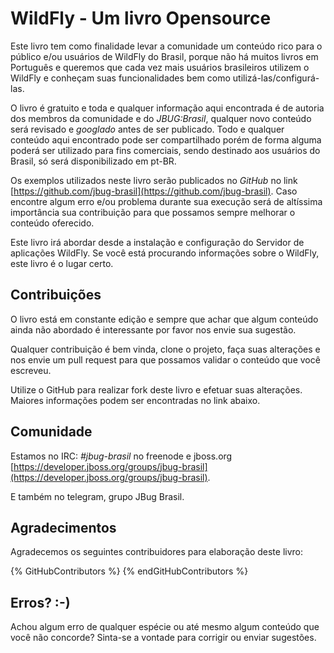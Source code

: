 # WildFly - Um livro Opensource

Este livro tem como finalidade levar a comunidade um conteúdo rico para o público e/ou usuários de WildFly do Brasil, porque não há muitos livros em Português e queremos que cada vez mais usuários brasileiros utilizem o WildFly e conheçam suas funcionalidades bem como utilizá-las/configurá-las.

O livro é gratuito e toda e qualquer informação aqui encontrada é de autoria dos membros da comunidade e do _JBUG:Brasil_, qualquer novo conteúdo será revisado e _googlado_ antes de ser publicado. Todo e qualquer conteúdo aqui encontrado pode ser compartilhado porém de forma alguma poderá ser utilizado para fins comerciais, sendo destinado aos usuários do Brasil, só será disponibilizado em pt-BR.

Os exemplos utilizados neste livro serão publicados no _GitHub_ no link [https://github.com/jbug-brasil](https://github.com/jbug-brasil). Caso encontre algum erro e/ou problema durante sua execução será de altíssima importância sua contribuição para que possamos sempre melhorar o conteúdo oferecido.

Este livro irá abordar desde a instalação e configuração do Servidor de aplicações WildFly. Se você está procurando informações sobre o WildFly, este livro é o lugar certo.

## Contribuições

O livro está em constante edição e sempre que achar que algum conteúdo ainda não abordado é interessante por favor nos envie sua sugestão.

Qualquer contribuição é bem vinda, clone o projeto, faça suas alterações e nos envie um pull request para que possamos validar o conteúdo que você escreveu.

Utilize o GitHub para realizar fork deste livro e efetuar suas alterações. Maiores informações podem ser encontradas no link abaixo.

## Comunidade

Estamos no IRC: _\#jbug-brasil_ no freenode e jboss.org [https://developer.jboss.org/groups/jbug-brasil](https://developer.jboss.org/groups/jbug-brasil).

E também no telegram, grupo JBug Brasil.

## Agradecimentos

Agradecemos os seguintes contribuidores para elaboração deste livro:

{% GitHubContributors %}
{% endGitHubContributors %}

## Erros? :-\)

Achou algum erro de qualquer espécie ou até mesmo algum conteúdo que você não concorde? Sinta-se a vontade para corrigir ou enviar sugestões.

